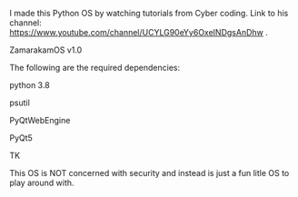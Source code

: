 I made this Python OS by watching tutorials from Cyber coding. Link to his channel: https://www.youtube.com/channel/UCYLG90eYy6OxeINDgsAnDhw .

ZamarakamOS v1.0

The following are the required dependencies:

python 3.8

psutil

PyQtWebEngine

PyQt5

TK

This OS is NOT concerned with security and instead is just a fun litle OS to play around with.
